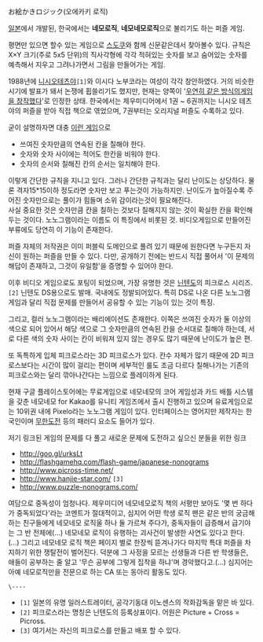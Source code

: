 お絵かきロジック(오에카키 로직)

[일본](%EC%9D%BC%EB%B3%B8.md)에서 개발된, 한국에서는 **네모로직**, **네모네모로직**으로 불리기도 하는 퍼즐
게임.

평면만 있으면 할수 있는 게임으로 [스도쿠](%EC%8A%A4%EB%8F%84%EC%BF%A0.md)와 함께 신문같은데서 찾아볼수
있다. 규칙은 X×Y 크기(주로 5x5 단위)의 직사각형에 각각 적혀있는 숫자를 보고 숨어있는 숫자를 예측해서 지우고 그려나가면서 그림을
만들어가는 게임.

1988년에 [니시오테츠야](%EB%8B%88%EC%8B%9C%EC%98%A4%20%ED%85%8C%EC%B8%A0%EC%95%BC.md)`[1]`와
이시다 노부코라는 여성이 각각 창안하였다. 거의 비슷한 시기에 발표가 돼서 논쟁에 휩쓸리기도 했지만, 현재는 양쪽이 '[우연히 같은 방식의게임을 창작했다](%EB%AF%B8%EB%B6%84.md)'로 인정한 상태. 한국에서는 제우미디어에서 1권 ~ 6권까지는 니시오
테츠야의 퍼즐을 받아 직접 책으로 엮었으며, 7권부터는 오리지널 퍼즐도 수록하고 있다.  

굳이 설명하자면 대충 [이런 게임](http://www.funny-games.biz/picross-quest.html)으로

  * 쓰여진 숫자만큼의 연속된 칸을 칠해야 한다.
  * 숫자와 숫자 사이에는 적어도 한칸을 비워야 한다.
  * 숫자의 순서와 칠해진 칸의 순서는 일치해야 한다.  

이렇게 간단한 규칙을 지니고 있다. 그러나 간단한 규칙과는 달리 난이도는 상당하다. 물론 격자15*15이하 정도라면 숫자만 보고 푸는것이
가능하지만. 난이도가 높아질수록 주어진 숫자만으로는 풀이가 힘들며 소위 감이라는것이 필요해진다.  
사실 중요한 것은 숫자만큼 칸을 칠하는 것보다 칠해지지 않는 것이 확실한 칸을 확인해 두는 것이다. 노노그램이라는 이름도 이 특징에서 비롯된
것. 비디오게임으로 만들어진 부류에도 당연히 이 기능이 존재한다.

퍼즐 자체의 저작권은 이미 퍼블릭 도메인으로 풀려 있기 때문에 원한다면 누구든지 자신이 원하는 퍼즐을 만들 수 있다. 다만, 공개하기 전에는
반드시 직접 풀어서 '이 문제의 해답이 존재하고, 그것이 유일함'을 증명할 수 있어야 한다.

이후 비디오 게임으로도 포팅이 되었으며, 가장 유명한 것은 [닌텐도](%EB%8B%8C%ED%85%90%EB%8F%84.md)의
피크로스 시리즈.`[2]` 닌텐도 DS용으로도 발매. 국내에도 정발되어있다. 특히 DS로 나온 다른 노노그램 게임과 달리 직접 문제를
만들어서 공유할 수 있는 기능이 있는 것이 특징.

그리고, 컬러 노노그램이라는 배리에이션도 존재한다. 이쪽은 쓰여진 숫자가 둘 이상의 색으로 되어 있어서 해당 색으로 그 숫자만큼의 연속된
칸을 순서대로 칠해야 하는데, 서로 다른 색의 숫자 사이는 칸이 비워져 있지 않는 경우도 많기 때문에 난이도가 높은 편.

또 독특하게 입체 피크로스라는 3D 피크로스가 있다. 칸수 자체가 많기 때문에 2D 피크로스보다는 시간이 많이 걸리는 편이며 세부적인 룰도
조금 다르다 칠해나가는 기존의 피크로스와는 달리 깎아나간다는 느낌으로 플레이하게 된다.

현재 구글 플레이스토어에는 무료게임으로 네모네모의 코어 게임성과 카드 배틀 시스템을 갖춘 네모네모 for Kakao를 유니티 게임즈에서 출시
진행하고 있으며 유료게임으로는 10위권 내에 Pixelo라는 노노그램 게임이 있다. 인터페이스는 영어지만 제작자는 한국인이며
[무한도전](%EB%AC%B4%ED%95%9C%EB%8F%84%EC%A0%84.md) 등의 패러디 요소도 들어가 있다.

저기 링크된 게임의 문제를 다 풀고 새로운 문제에 도전하고 싶으신 분들을 위한 링크  

  * <http://goo.gl/urksLt>
  * <http://flashgamehq.com/flash-game/japanese-nonograms>
  * <http://www.picross-time.net/>
  * <http://www.hanjie-star.com/> `[3]`
  * <http://www.puzzle-nonograms.com/>  
  

여담으로 중독성이 엄청나다. 제우미디어 네모네모로직 책의 서평만 보아도 '몇 번 하다가 중독되었다'라는 코멘트가 절대적이고, 심지어 어떤
학생 로직 팬은 같은 반의 궁금해하는 친구들에게 네모네모 로직울 하나 둘 가르쳐 주다가, 중독자들이 급증해서 급기야는 그 반 전체에(…)
네모네모 로직이 유행하는 괴사건이 발생한 사연도 있다고 한다.(...) 그리고 네모네모 로직 책은 페이지 별로 한장씩 뜯겨나가다 마지막 특대
퍼즐을 차지하기 위한 쟁탈전이 벌어진다. 덕분에 그 사정을 모르는 선생들과 다른 반 학생들은, 애들이 공부하는 줄 알고 '무슨 공부에 그렇게
집착을 하냐'며 경악했다고.(…) 심지어는 아예 네모로직만을 전문으로 하는 CA 또는 동아리 활동도 있다.

`\----`

  * `[1]` 일본의 유명 일러스트레이터, 공각기동대 이노센스의 작화감독을 맡은 바 있다.
  * `[2]` 피크로스라는 명칭은 닌텐도의 등록상표이다. 어원은 Picture + Cross = Picross.
  * `[3]` 여기서는 자신의 피크로스를 만들고 배포 할 수 있다.

